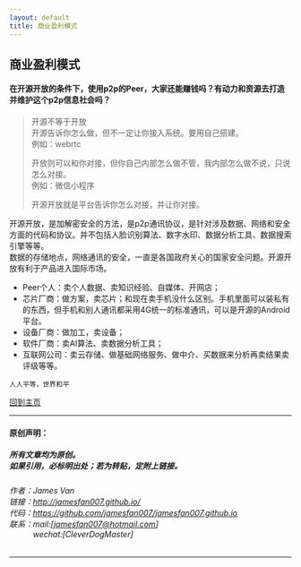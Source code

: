 ```yaml
---
layout: default
title: 商业盈利模式
---
```


## 商业盈利模式

#### 在开源开放的条件下，使用p2p的Peer，大家还能赚钱吗？有动力和资源去打造并维护这个p2p信息社会吗？  
> 开源不等于开放  
> 开源告诉你怎么做，但不一定让你接入系统。要用自己搭建。  
> 例如：webrtc  
> 
> 开放则可以和你对接，但你自己内部怎么做不管，我内部怎么做不说，只说怎么对接。  
> 例如：微信小程序  
> 
> 开源开放就是平台告诉你怎么对接，并让你对接。

开源开放，是加解密安全的方法，是p2p通讯协议，是针对涉及数据、网络和安全方面的代码和协议。并不包括人脸识别算法、数字水印、数据分析工具、数据搜索引擎等等。  
数据的存储地点，网络通讯的安全，一直是各国政府关心的国家安全问题。开源开放有利于产品进入国际市场。  
* Peer个人：卖个人数据、卖知识经验、自媒体、开网店；
* 芯片厂商：做方案，卖芯片；和现在卖手机没什么区别。手机里面可以装私有的东西，但手机和别人通讯都采用4G统一的标准通讯，可以是开源的Android平台。
* 设备厂商：做加工，卖设备；
* 软件厂商：卖AI算法、卖数据分析工具；
* 互联网公司：卖云存储、做基础网络服务、做中介、买数据来分析再卖结果卖评级等等。

```
人人平等，世界和平
```

[回到主页](http://jamesfan007.github.io/)

---

#### 原创声明：

##### 所有文章均为原创。 <br/> 如果引用，必标明出处；若为转贴，定附上链接。

###### 作者：James Van <br/> 链接：http://jamesfan007.github.io/ <br/> 代码：https://github.com/jamesfan007/jamesfan007.github.io <br/> 联系：mail:[jamesfan007@hotmail.com]  <br/> &emsp;&emsp;&emsp;wechat:[CleverDogMaster]

---
